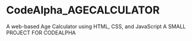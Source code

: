 # CodeAlpha_AGECALCULATOR
A web-based Age Calculator using HTML, CSS, and JavaScript
A SMALL PROJECT FOR CODEALPHA 
